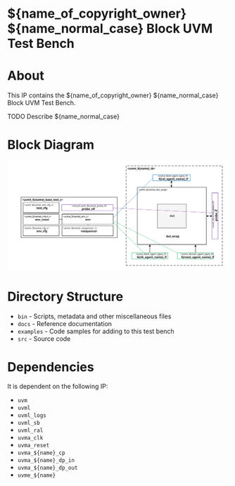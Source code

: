 # ${name_of_copyright_owner} ${name_normal_case} Block UVM Test Bench


# About
This IP contains the ${name_of_copyright_owner} ${name_normal_case} Block UVM Test Bench.

TODO Describe ${name_normal_case}


# Block Diagram
![alt text](./docs/tb_block_diagram.svg "${name_normal_case} Block UVM Test Bench Block Diagram")

# Directory Structure
* `bin` - Scripts, metadata and other miscellaneous files
* `docs` - Reference documentation
* `examples` - Code samples for adding to this test bench
* `src` - Source code


# Dependencies
It is dependent on the following IP:

* `uvm`
* `uvml`
* `uvml_logs`
* `uvml_sb`
* `uvml_ral`
* `uvma_clk`
* `uvma_reset`
* `uvma_${name}_cp`
* `uvma_${name}_dp_in`
* `uvma_${name}_dp_out`
* `uvme_${name}`
